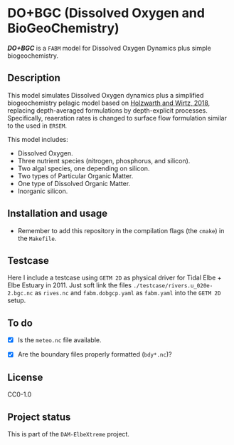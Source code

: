 # DO+BGC (Dissolved Oxygen and BioGeoChemistry)

***DO+BGC*** is a `FABM` model for Dissolved Oxygen Dynamics plus simple biogeochemistry.

## Description
This model simulates Dissolved Oxygen dynamics plus a simplified biogeochemistry pelagic model based on [Holzwarth and Wirtz, 2018](https://doi.org/10.1016/j.ecss.2018.01.020), replacing depth-averaged formulations by depth-explicit processes.
Specifically, reaeration rates is changed to surface flow formulation similar to the used in `ERSEM`. 

This model includes:

* Dissolved Oxygen.
* Three nutrient species (nitrogen, phosphorus, and silicon).
* Two algal species, one depending on silicon.
* Two types of Particular Organic Matter.
* One type of Dissolved Organic Matter.
* Inorganic silicon.

## Installation and usage

* Remember to add this repository in the compilation flags (the `cmake`) in the `Makefile`. 

## Testcase
Here I include a testcase using `GETM 2D` as physical driver for Tidal Elbe + Elbe Estuary in 2011.
Just soft link the files `./testcase/rivers.u_020e-2.bgc.nc` as `rives.nc` and `fabm.dobgcp.yaml` as `fabm.yaml` into the `GETM 2D` setup.

## To do

- [x] Is the `meteo.nc` file available.
- [x] Are the boundary files properly formatted (`bdy*.nc`)?


## License
CC0-1.0

## Project status
This is part of the `DAM-ElbeXtreme` project.